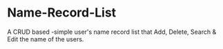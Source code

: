 # Name-Record-List
A CRUD based -simple user's name record list that Add, Delete, Search &amp; Edit  the name of the users.
